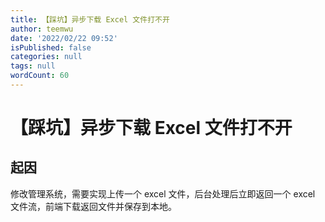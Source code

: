```yaml
---
title: 【踩坑】异步下载 Excel 文件打不开
author: teemwu
date: '2022/02/22 09:52'
isPublished: false
categories: null
tags: null
wordCount: 60
---
```


# 【踩坑】异步下载 Excel 文件打不开

## 起因
修改管理系统，需要实现上传一个 excel 文件，后台处理后立即返回一个 excel 文件流，前端下载返回文件并保存到本地。
